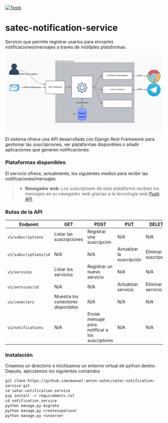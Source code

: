 [![Tests](https://github.com/manuel-anton-satec/satec-notification-service/actions/workflows/run_tests.yml/badge.svg)](https://github.com/manuel-anton-satec/satec-notification-service/actions/workflows/run_tests.yml)

# satec-notification-service

Servicio que permite registrar usarios para enviarles notificaciones/mensajes a través de múltiples plataformas.

![Esquema del servicio ](Esquema.svg "Esquema del servicio")

El sistema ofrece una API desarrollada con Django Rest Framework para gestionar las suscripciones, ver plataformas disponibles o añadir aplicaciones que generen notificaciones.

### Plataformas disponibles

El servicio ofrece, actualmente, los siguientes medios para recibir las notificaciones/mensajes.

>- **Navegador web**: Los suscriptores de esta plataforma reciben los mensajes en su navegador web gracias a la tecnología web [Push API](https://developer.mozilla.org/es/docs/Web/API/Push_API).


### Rutas de la API

| Endpoint | GET | POST | PUT |DELETE|
| -- | -- | -- | -- | -- |
| `v1/subscriptions` | Listar las suscripciones | Registrar una suscripción | N/A | N/A |
| `v1/subscriptions/id` | N/A | N/A | Actualizar la suscripción | Eliminar suscripción |
| `v1/services` | Listar los servicios | Registrar un nuevo servicio | N/A | N/A
| `v1/services/id` | N/A | N/A | Actualizar servicio | Eliminar servicio
| `v1/conectors` | Muestra los conectores disponibles | N/A | N/A | N/A
| `v1/notifications` | N/A | Enviar mensaje para notificar a los suscriptores | N/A | N/A |

### Instalación

Creamos un directorio e inicilizamos un entorno virtual de python dentro.
Depués, ejecutamos los siguientes comandos
```
git clone https://github.com/manuel-anton-satec/satec-notification-service`git
cd satec-notification-service
pip install -r requirements.txt
cd notification_service
python manage.py migrate
python manage.py createsuperuser
python manage.py runserver
```